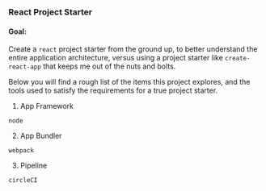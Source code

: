 ### React Project Starter

#### Goal:

Create a `react` project starter from the ground up, to better understand the entire application architecture, versus using a project starter like `create-react-app` that keeps me out of the nuts and bolts. 

Below you will find a rough list of the items this project explores, and the tools used to satisfy the requirements for a true project starter.

1. App Framework

`node`

2. App Bundler

`webpack`

3. Pipeline

`circleCI`
